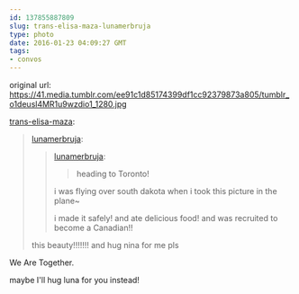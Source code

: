 ```yaml
---
id: 137855887809
slug: trans-elisa-maza-lunamerbruja
type: photo
date: 2016-01-23 04:09:27 GMT
tags:
- convos
---
```

original url: https://41.media.tumblr.com/ee91c1d85174399df1cc92379873a805/tumblr_o1deusl4MR1u9wzdio1_1280.jpg

<p><a href="http://trans-elisa-maza.tumblr.com/post/137855362170/lunamerbruja-lunamerbruja-heading-to" class="tumblr_blog">trans-elisa-maza</a>:</p>

<blockquote><p><a class="tumblr_blog" href="http://lunamerbruja.tumblr.com/post/137854909046">lunamerbruja</a>:</p>
<blockquote>
<p><a class="tumblr_blog" href="http://lunamerbruja.tumblr.com/post/137830202531">lunamerbruja</a>:</p>
<blockquote>
<p>heading to Toronto!</p>
</blockquote>
<p>i was flying over south dakota when i took this picture in the plane~</p>
<p>i made it safely! and ate delicious food! and was recruited to become a Canadian!!</p>
</blockquote>

<p>this beauty!!!!!!! and hug nina for me pls </p></blockquote>

<p>We Are Together. </p><p>maybe I'll hug luna for you instead!</p>